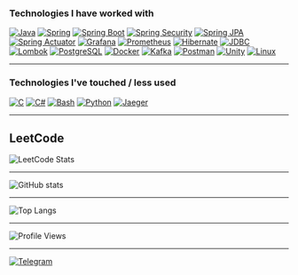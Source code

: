 ### Technologies I have worked with

[![Java](https://img.shields.io/badge/Java-ED8B00?style=for-the-badge&logo=openjdk&logoColor=white)]()
[![Spring](https://img.shields.io/badge/Spring-6DB33F?style=for-the-badge&logo=spring&logoColor=white)]()
[![Spring Boot](https://img.shields.io/badge/Spring%20Boot-6DB33F?style=for-the-badge&logo=spring-boot&logoColor=white)]()
[![Spring Security](https://img.shields.io/badge/Spring%20Security-6DB33F?style=for-the-badge&logo=spring-security&logoColor=white)]()
[![Spring JPA](https://img.shields.io/badge/Spring%20JPA-6DB33F?style=for-the-badge&logo=spring&logoColor=white)]()
[![Spring Actuator](https://img.shields.io/badge/Spring%20Actuator-6DB33F?style=for-the-badge&logo=spring&logoColor=white)]()
[![Grafana](https://img.shields.io/badge/Grafana-F46800?style=for-the-badge&logo=grafana&logoColor=white)]()
[![Prometheus](https://img.shields.io/badge/Prometheus-E6522C?style=for-the-badge&logo=prometheus&logoColor=white)]()
[![Hibernate](https://img.shields.io/badge/Hibernate-59666C?style=for-the-badge&logo=hibernate&logoColor=white)]()
[![JDBC](https://img.shields.io/badge/JDBC-007396?style=for-the-badge&logo=java&logoColor=white)]()
[![Lombok](https://img.shields.io/badge/Lombok-DC382D?style=for-the-badge&logo=lombok&logoColor=white)]()
[![PostgreSQL](https://img.shields.io/badge/PostgreSQL-4169E1?style=for-the-badge&logo=postgresql&logoColor=white)]()
[![Docker](https://img.shields.io/badge/Docker-2496ED?style=for-the-badge&logo=docker&logoColor=white)]()
[![Kafka](https://img.shields.io/badge/Kafka-231F20?style=for-the-badge&logo=apache-kafka&logoColor=white)]()
[![Postman](https://img.shields.io/badge/Postman-FF6C37?style=for-the-badge&logo=postman&logoColor=white)]()
[![Unity](https://img.shields.io/badge/Unity-000000?style=for-the-badge&logo=unity&logoColor=white)]()
[![Linux](https://img.shields.io/badge/Linux-FCC624?style=for-the-badge&logo=linux&logoColor=black)]()

---

### Technologies I've touched / less used

[![C](https://img.shields.io/badge/C-00599C?style=for-the-badge&logo=c&logoColor=white)]()
[![C#](https://img.shields.io/badge/C%23-239120?style=for-the-badge&logo=c-sharp&logoColor=white)]()
[![Bash](https://img.shields.io/badge/Bash-4EAA25?style=for-the-badge&logo=gnubash&logoColor=white)]()
[![Python](https://img.shields.io/badge/Python-3776AB?style=for-the-badge&logo=python&logoColor=white)]()
[![Jaeger](https://img.shields.io/badge/Jaeger-000000?style=for-the-badge&logo=jaeger&logoColor=white)]()

---

## LeetCode
![LeetCode Stats](https://leetcard.jacoblin.cool/vexvl?theme=dark&ext=activity)

---

![GitHub stats](https://github-readme-stats.vercel.app/api?username=vexvl&show_icons=true&theme=radical)

---

![Top Langs](https://github-readme-stats.vercel.app/api/top-langs/?username=vexvl&layout=compact)

---

![Profile Views](https://komarev.com/ghpvc/?username=vexvl&style=flat-square&color=blue)

---

[![Telegram](https://img.shields.io/badge/Telegram-2CA5E0?style=for-the-badge&logo=telegram&logoColor=white)](https://t.me/vexvl)

<!--
**Vexvl/Vexvl** is a ✨ _special_ ✨ repository because its `README.md` (this file) appears on your GitHub profile.

Here are some ideas to get you started:

- 🔭 I’m currently working on ...
- 🌱 I’m currently learning ...
- 👯 I’m looking to collaborate on ...
- 🤔 I’m looking for help with ...
- 💬 Ask me about ...
- 📫 How to reach me: ...
- 😄 Pronouns: ...
- ⚡ Fun fact: ...
-->

